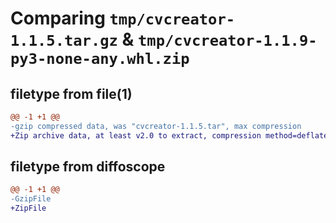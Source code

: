 # Comparing `tmp/cvcreator-1.1.5.tar.gz` & `tmp/cvcreator-1.1.9-py3-none-any.whl.zip`

## filetype from file(1)

```diff
@@ -1 +1 @@
-gzip compressed data, was "cvcreator-1.1.5.tar", max compression
+Zip archive data, at least v2.0 to extract, compression method=deflate
```

## filetype from diffoscope

```diff
@@ -1 +1 @@
-GzipFile
+ZipFile
```

